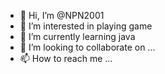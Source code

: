 - 👋 Hi, I’m @NPN2001
- 👀 I’m interested in playing game
- 🌱 I’m currently learning java
- 💞️ I’m looking to collaborate on ...
- 📫 How to reach me ...

<!---
NPN2001/NPN2001 is a ✨ special ✨ repository because its `README.md` (this file) appears on your GitHub profile.
You can click the Preview link to take a look at your changes.
--->
